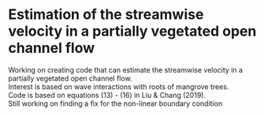 # Estimation of the streamwise velocity in a partially vegetated open channel flow

Working on creating code that can estimate the streamwise velocity in a partially vegetated open channel flow. \
Interest is based on wave interactions with roots of mangrove trees. \
Code is based on equations (13) - (16) in Liu & Chang (2019). \
Still working on finding a fix for the non-linear boundary condition
